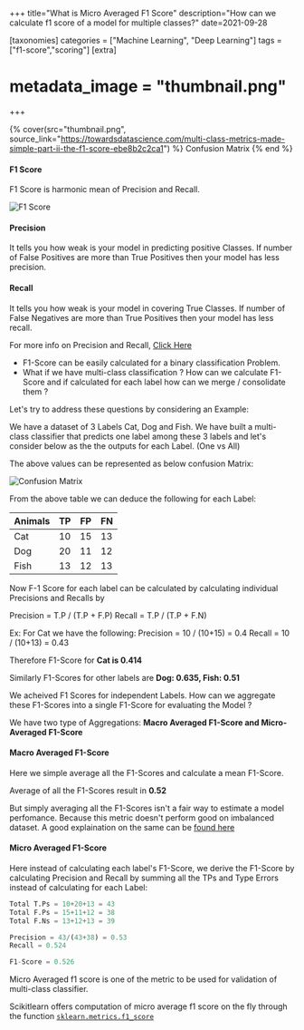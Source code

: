 +++
title="What is Micro Averaged F1 Score"
description="How can we calculate f1 score of a model for multiple classes?"
date=2021-09-28

[taxonomies]
categories = ["Machine Learning", "Deep Learning"]
tags = ["f1-score","scoring"]
[extra]
# metadata_image = "thumbnail.png"
+++

{% cover(src="thumbnail.png", source_link="https://towardsdatascience.com/multi-class-metrics-made-simple-part-ii-the-f1-score-ebe8b2c2ca1") %}
Confusion Matrix
{% end %}

#### F1 Score

F1 Score is harmonic mean of Precision and Recall.

![F1 Score](https://svgshare.com/i/M7d.svg)

#### Precision

It tells you how weak is your model in predicting positive Classes. If number of False Positives are more than True Positives then your model has less precision.

#### Recall

It tells you how weak is your model in covering True Classes. If number of False Negatives are more than True Positives then your model has less recall.

For more info on Precision and Recall, [Click Here](https://towardsdatascience.com/multi-class-metrics-made-simple-part-i-precision-and-recall-9250280bddc2)

- F1-Score can be easily calculated for a binary classification Problem.
- What if we have multi-class classification ? How can we calculate F1-Score and if calculated for each label how can we merge / consolidate them ?

Let's try to address these questions by considering an Example:

We have a dataset of 3 Labels Cat, Dog and Fish. We have built a multi-class classifier that predicts one label among these 3 labels and let's consider below as the the outputs for each Label. (One vs All)

The above values can be represented as below confusion Matrix:

![Confusion Matrix](https://i.ibb.co/swZrksj/Screenshot-from-2020-06-17-14-13-01.png)

From the above table we can deduce the following for each Label:

| Animals | TP  | FP  | FN  |
| ------- | --- | --- | --- |
| Cat     | 10  | 15  | 13  |
| Dog     | 20  | 11  | 12  |
| Fish    | 13  | 12  | 13  |

Now F-1 Score for each label can be calculated by calculating individual Precisions and Recalls by

Precision = T.P / (T.P + F.P)
Recall = T.P / (T.P + F.N)

Ex: For Cat we have the following:
Precision = 10 / (10+15) = 0.4
Recall = 10 / (10+13) = 0.43

Therefore F1-Score for **Cat is 0.414**

Similarly F1-Scores for other labels are **Dog: 0.635, Fish: 0.51**

We acheived F1 Scores for independent Labels. How can we aggregate these F1-Scores into a single F1-Score for evaluating the Model ?

We have two type of Aggregations:
**Macro Averaged F1-Score and Micro-Averaged F1-Score**

#### Macro Averaged F1-Score

Here we simple average all the F1-Scores and calculate a mean F1-Score.

Average of all the F1-Scores result in **0.52**

But simply averaging all the F1-Scores isn't a fair way to estimate a model perfomance. Because this metric doesn't perform good on imbalanced dataset. A good explaination on the same can be [found here](https://datascience.stackexchange.com/questions/15989/micro-average-vs-macro-average-performance-in-a-multiclass-classification-settin)

#### Micro Averaged F1-Score

Here instead of calculating each label's F1-Score, we derive the F1-Score by calculating Precision and Recall by summing all the TPs and Type Errors instead of calculating for each Label:

```python
Total T.Ps = 10+20+13 = 43
Total F.Ps = 15+11+12 = 38
Total F.Ns = 13+12+13 = 39

Precision = 43/(43+38) = 0.53
Recall = 0.524

F1-Score = 0.526
```

Micro Averaged f1 score is one of the metric to be used for validation of multi-class classifier.

Scikitlearn offers computation of micro average f1 score on the fly through the function [`sklearn.metrics.f1_score`](https://scikit-learn.org/stable/modules/generated/sklearn.metrics.f1_score.html)
